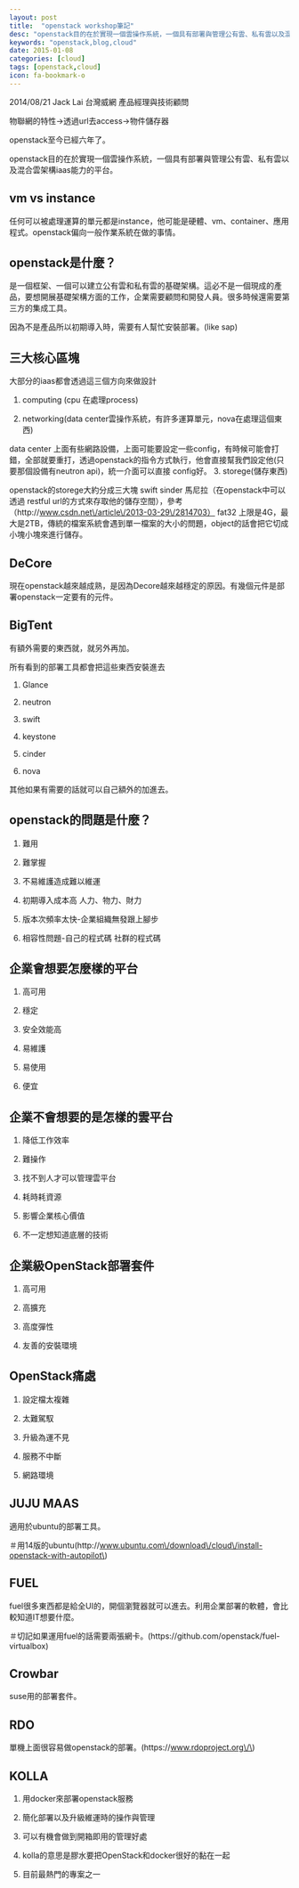 ```yaml
---
layout: post
title:  "openstack workshop筆記"
desc: "openstack目的在於實現一個雲操作系統，一個具有部署與管理公有雲、私有雲以及混合雲架構iaas能力的平台。"
keywords: "openstack,blog,cloud"
date: 2015-01-08
categories: [cloud]
tags: [openstack,cloud]
icon: fa-bookmark-o
---
```




2014\/08\/21  Jack Lai 台灣威網 產品經理與技術顧問


物聯網的特性-&gt;透過url去access-&gt;物件儲存器

openstack至今已經六年了。

openstack目的在於實現一個雲操作系統，一個具有部署與管理公有雲、私有雲以及混合雲架構iaas能力的平台。

## vm vs instance

任何可以被處理運算的單元都是instance，他可能是硬體、vm、container、應用程式。openstack偏向一般作業系統在做的事情。

## openstack是什麼？

是一個框架、一個可以建立公有雲和私有雲的基礎架構。這必不是一個現成的產品，要想開展基礎架構方面的工作，企業需要顧問和開發人員。很多時候還需要第三方的集成工具。

因為不是產品所以初期導入時，需要有人幫忙安裝部署。\(like sap\)

## 三大核心區塊

大部分的iaas都會透過這三個方向來做設計

1. computing \(cpu 在處理process\)

2. networking\(data center雲操作系統，有許多運算單元，nova在處理這個東西\)

  data center 上面有些網路設備，上面可能要設定一些config，有時候可能會打錯，全部就要重打，透過openstack的指令方式執行，他會直接幫我們設定他\(只要那個設備有neutron api\)，統一介面可以直接 config好。
3. storege\(儲存東西\)

  openstack的storege大約分成三大塊 swift sinder 馬尼拉（在openstack中可以透過 restful url的方式來存取他的儲存空間），參考（http:\/\/www.csdn.net\/article\/2013-03-29\/2814703）
  fat32 上限是4G，最大是2TB，傳統的檔案系統會遇到單一檔案的大小的問題，object的話會把它切成小塊小塊來進行儲存。

## DeCore

現在openstack越來越成熟，是因為Decore越來越穩定的原因。有幾個元件是部署openstack一定要有的元件。

## BigTent

有額外需要的東西就，就另外再加。

所有看到的部署工具都會把這些東西安裝進去

1. Glance 

2. neutron

3. swift

4. keystone

5. cinder

6. nova


其他如果有需要的話就可以自己額外的加進去。
## openstack的問題是什麼？

1. 難用

2. 難掌握

3. 不易維護造成難以維運

4. 初期導入成本高 人力、物力、財力

5. 版本次頻率太快-企業組織無發跟上腳步

6. 相容性問題-自己的程式碼 社群的程式碼


## 企業會想要怎麼樣的平台

1. 高可用

2. 穩定

3. 安全效能高

4. 易維護

5. 易使用

6. 便宜


## 企業不會想要的是怎樣的雲平台

1. 降低工作效率

2. 難操作

3. 找不到人才可以管理雲平台

4. 耗時耗資源

5. 影響企業核心價值

6. 不一定想知道底層的技術


## 企業級OpenStack部署套件

1. 高可用

2. 高擴充

3. 高度彈性

4. 友善的安裝環境


## OpenStack痛處

1. 設定檔太複雜

2. 太難駕馭

3. 升級為運不見

4. 服務不中斷

5. 網路環境


## JUJU MAAS

適用於ubuntu的部署工具。

＃用14版的ubuntu\(http:\/\/www.ubuntu.com\/download\/cloud\/install-openstack-with-autopilot\)

## FUEL

fuel很多東西都是給全UI的，開個瀏覽器就可以進去。利用企業部署的軟體，會比較知道IT想要什麼。

＃切記如果運用fuel的話需要兩張網卡。\(https:\/\/github.com\/openstack\/fuel-virtualbox\)

## Crowbar

suse用的部署套件。

## RDO

單機上面很容易做openstack的部署。\(https:\/\/www.rdoproject.org\/\)

## KOLLA

1. 用docker來部署openstack服務

2. 簡化部署以及升級維運時的操作與管理

3. 可以有機會做到開箱即用的管理好處

4. kolla的意思是膠水要把OpenStack和docker很好的黏在一起

5. 目前最熱門的專案之一


